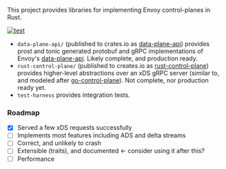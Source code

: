 This project provides libraries for implementing Envoy control-planes in Rust.

[![test](https://github.com/jpittis/rust-control-plane/actions/workflows/test.yaml/badge.svg)](https://github.com/jpittis/rust-control-plane/actions/workflows/test.yaml)

- `data-plane-api/` (published to crates.io as
  [data-plane-api](https://crates.io/crates/data-plane-api)) provides prost and tonic
  generated protobuf and gRPC implementations of Envoy's
  [data-plane-api](https://github.com/envoyproxy/data-plane-api). Likely complete, and
  production ready.
- `rust-control-plane/` (published to creates.io as
  [rust-control-plane](https://crates.io/crates/rust-control-plane)) provides higher-level
  abstractions over an xDS gRPC server (similar to, and modeled after
  [go-control-plane](https://github.com/envoyproxy/go-control-plane)). Not complete, nor
  production ready yet.
- `test-harness` provides integration tests.

### Roadmap

- [x] Served a few xDS requests successfully 
- [ ] Implements most features including ADS and delta streams
- [ ] Correct, and unlikely to crash
- [ ] Extensible (traits), and documented <- consider using it after this?
- [ ] Performance
